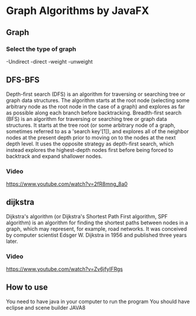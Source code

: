 # Graph Algorithms by JavaFX
## Graph
### Select the type of graph
-Undirect
-direct
-weight
-unweight
## DFS-BFS
Depth-first search (DFS) is an algorithm for traversing or searching tree or graph data structures. The algorithm starts at the root node (selecting some arbitrary node as the root node in the case of a graph) and explores as far as possible along each branch before backtracking.
Breadth-first search (BFS) is an algorithm for traversing or searching tree or graph data structures. It starts at the tree root (or some arbitrary node of a graph, sometimes referred to as a 'search key'[1]), and explores all of the neighbor nodes at the present depth prior to moving on to the nodes at the next depth level.
It uses the opposite strategy as depth-first search, which instead explores the highest-depth nodes first before being forced to backtrack and expand shallower nodes.
### Video
https://www.youtube.com/watch?v=2fR8mng_8a0
## dijkstra
Dijkstra's algorithm (or Dijkstra's Shortest Path First algorithm, SPF algorithm) is an algorithm for finding the shortest paths between nodes in a graph, which may represent, for example, road networks. It was conceived by computer scientist Edsger W. Dijkstra in 1956 and published three years later.
### Video
https://www.youtube.com/watch?v=Zv6jfyIFRgs
## How to use
You need to have java in your computer to run the program
You should have eclipse and scene builder JAVA8

